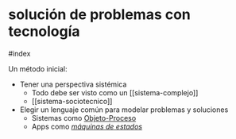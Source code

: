 # solución de problemas con tecnología
#index

Un método inicial:

- Tener una perspectiva sistémica 
    - Todo debe ser visto como un [[sistema-complejo]]
    - [[sistema-sociotecnico]]
- Elegir un lenguaje común para modelar problemas y soluciones
    - Sistemas como [Objeto-Proceso](https://www.youtube.com/watch?v=se7odslzd5U) 
    - Apps como [*máquinas de estados*](https://essenceofsoftware.com/tutorials/concept-basics/apps-are-state-machines/)
